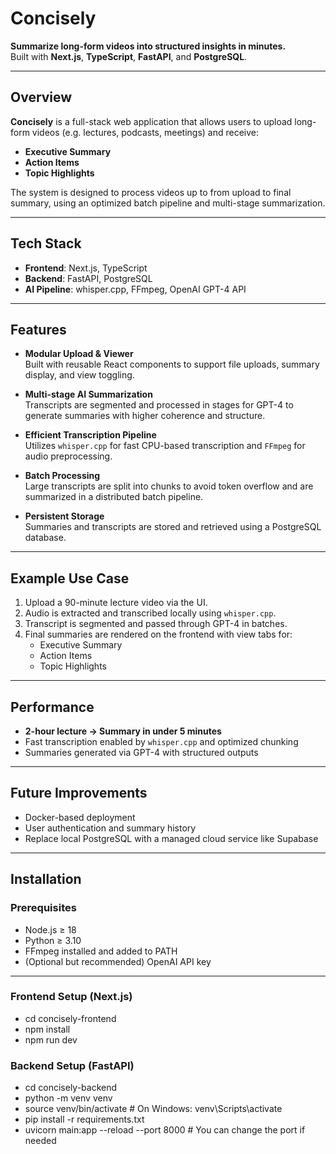 # Concisely

**Summarize long-form videos into structured insights in minutes.**  
Built with **Next.js**, **TypeScript**, **FastAPI**, and **PostgreSQL**.

---

## Overview

**Concisely** is a full-stack web application that allows users to upload long-form videos (e.g. lectures, podcasts, meetings) and receive:

- **Executive Summary**
- **Action Items**
- **Topic Highlights**

The system is designed to process videos up to from upload to final summary, using an optimized batch pipeline and multi-stage summarization.

---

## Tech Stack

- **Frontend**: Next.js, TypeScript
- **Backend**: FastAPI, PostgreSQL
- **AI Pipeline**: whisper.cpp, FFmpeg, OpenAI GPT-4 API

---

## Features

- **Modular Upload & Viewer**  
  Built with reusable React components to support file uploads, summary display, and view toggling.

- **Multi-stage AI Summarization**  
  Transcripts are segmented and processed in stages for GPT-4 to generate summaries with higher coherence and structure.

- **Efficient Transcription Pipeline**  
  Utilizes `whisper.cpp` for fast CPU-based transcription and `FFmpeg` for audio preprocessing.

- **Batch Processing**  
  Large transcripts are split into chunks to avoid token overflow and are summarized in a distributed batch pipeline.

- **Persistent Storage**  
  Summaries and transcripts are stored and retrieved using a PostgreSQL database.

---

## Example Use Case
1. Upload a 90-minute lecture video via the UI.
2. Audio is extracted and transcribed locally using `whisper.cpp`.
3. Transcript is segmented and passed through GPT-4 in batches.
4. Final summaries are rendered on the frontend with view tabs for:
   - Executive Summary  
   - Action Items  
   - Topic Highlights

---

## Performance
- **2-hour lecture → Summary in under 5 minutes**
- Fast transcription enabled by `whisper.cpp` and optimized chunking
- Summaries generated via GPT-4 with structured outputs

---

## Future Improvements
- Docker-based deployment
- User authentication and summary history
- Replace local PostgreSQL with a managed cloud service like Supabase

---

## Installation

### Prerequisites

- Node.js ≥ 18
- Python ≥ 3.10
- FFmpeg installed and added to PATH
- (Optional but recommended) OpenAI API key

---

### Frontend Setup (Next.js)
- cd concisely-frontend
- npm install
- npm run dev

### Backend Setup (FastAPI)
- cd concisely-backend
- python -m venv venv
- source venv/bin/activate  # On Windows: venv\Scripts\activate
- pip install -r requirements.txt
- uvicorn main:app --reload --port 8000  # You can change the port if needed

